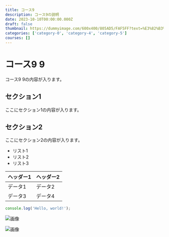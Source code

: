 ```yaml
---
title: コース9
description: コース9の説明
date: 2023-10-10T00:00:00.000Z
draft: false
thumbnail: https://dummyimage.com/600x400/805AD5/FAF5FF?text=%E3%82%B3%E3%83%BC%E3%82%B99
categories: ['category-0', 'category-4', 'category-5']
courses: []
---
```


# コース9 9

コース9 9の内容が入ります。

## セクション1
ここにセクション1の内容が入ります。

## セクション2
ここにセクション2の内容が入ります。

- リスト1
- リスト2
- リスト3

| ヘッダー1 | ヘッダー2 |
| --------- | --------- |
| データ1   | データ2   |
| データ3   | データ4   |

```javascript
console.log('Hello, world!');
```


![画像](https://dummyimage.com/320x180/2D3748/F5F7FA?text=%E3%82%B3%E3%83%BC%E3%82%B99+9)

![画像](https://dummyimage.com/640x360/1A202C/EDF2F7?text=%E3%82%B3%E3%83%BC%E3%82%B99+9)